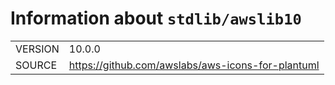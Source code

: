 <!---
Do not edit: autogenerated by script from INFO file
-->

# Information about `stdlib/awslib10`
|||
|-|-|
| VERSION | 10.0.0 |
| SOURCE | https://github.com/awslabs/aws-icons-for-plantuml |
